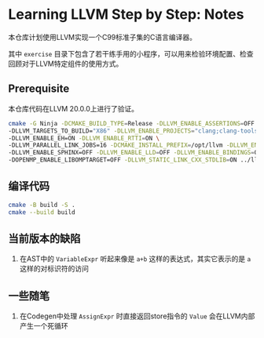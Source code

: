 # Learning LLVM Step by Step: Notes

本仓库计划使用LLVM实现一个C99标准子集的C语言编译器。

其中 `exercise` 目录下包含了若干练手用的小程序，可以用来检验环境配置、检查回顾对于LLVM特定组件的使用方式。

## Prerequisite

本仓库代码在LLVM 20.0.0上进行了验证。

```sh
cmake -G Ninja -DCMAKE_BUILD_TYPE=Release -DLLVM_ENABLE_ASSERTIONS=OFF -DLLVM_OPTIMIZED_TABLEGEN=ON \
-DLLVM_TARGETS_TO_BUILD="X86" -DLLVM_ENABLE_PROJECTS="clang;clang-tools-extra;mlir;openmp" -DLLVM_BUILD_TOOLS=ON \
-DLLVM_ENABLE_EH=ON -DLLVM_ENABLE_RTTI=ON \
-DLLVM_PARALLEL_LINK_JOBS=16 -DCMAKE_INSTALL_PREFIX=/opt/llvm -DLLVM_ENABLE_DOXYGEN=OFF \
-DLLVM_ENABLE_SPHINX=OFF -DLLVM_ENABLE_LLD=OFF -DLLVM_ENABLE_BINDINGS=OFF -DLLVM_ENABLE_LIBXML2=OFF \
-DOPENMP_ENABLE_LIBOMPTARGET=OFF -DLLVM_STATIC_LINK_CXX_STDLIB=ON ../llvm
```

## 编译代码

```sh
cmake -B build -S .
cmake --build build
```

## 当前版本的缺陷

1. 在AST中的 `VariableExpr` 听起来像是 `a+b` 这样的表达式，其实它表示的是 `a` 这样的对标识符的访问

## 一些随笔

1. 在Codegen中处理 `AssignExpr` 时直接返回store指令的 `Value` 会在LLVM内部产生一个死循环